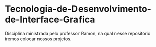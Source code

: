 # Tecnologia-de-Desenvolvimento-de-Interface-Grafica
Disciplina ministrada pelo professor Ramon, na qual nesse repositório iremos colocar nossos projetos.
